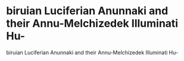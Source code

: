 # biruian Luciferian Anunnaki and their Annu-Melchizedek Illuminati Hu-

biruian Luciferian Anunnaki and their Annu-Melchizedek Illuminati Hu-